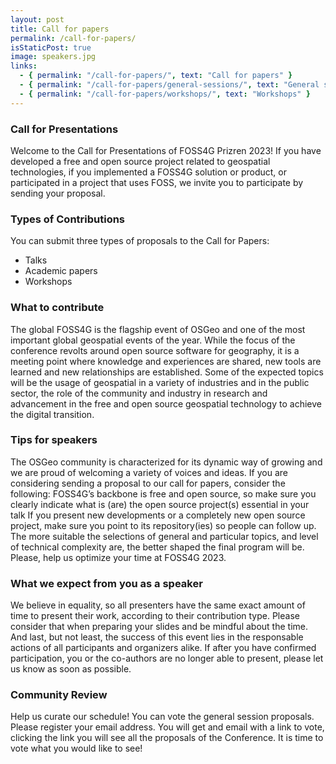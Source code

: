 ```yaml
---
layout: post
title: Call for papers
permalink: /call-for-papers/
isStaticPost: true
image: speakers.jpg
links:
  - { permalink: "/call-for-papers/", text: "Call for papers" }
  - { permalink: "/call-for-papers/general-sessions/", text: "General sessions" }
  - { permalink: "/call-for-papers/workshops/", text: "Workshops" }
---
```


### Call for Presentations

Welcome to the Call for Presentations of FOSS4G Prizren 2023!
If you have developed a free and open source project related to geospatial technologies, if you implemented a FOSS4G solution or product, or participated in a project that uses FOSS, we invite you to participate by sending your proposal.

### Types of Contributions

You can submit three types of proposals to the Call for Papers:

- Talks
- Academic papers
- Workshops

### What to contribute

The global FOSS4G is the flagship event of OSGeo and one of the most important global geospatial events of the year. While the focus of the conference revolts around open source software for geography, it is a meeting point where knowledge and experiences are shared, new tools are learned and new relationships are established.
Some of the expected topics will be the usage of geospatial in a variety of industries and in the public sector, the role of the community and industry in research and advancement in the free and open source geospatial technology to achieve the digital transition.

### Tips for speakers

The OSGeo community is characterized for its dynamic way of growing and we are proud of welcoming a variety of voices and ideas. If you are considering sending a proposal to our call for papers, consider the following:
FOSS4G’s backbone is free and open source, so make sure you clearly indicate what is (are) the open source project(s) essential in your talk
If you present new developments or a completely new open source project, make sure you point to its repository(ies) so people can follow up.
The more suitable the selections of general and particular topics, and level of technical complexity are, the better shaped the final program will be. Please, help us optimize your time at FOSS4G 2023.

### What we expect from you as a speaker

We believe in equality, so all presenters have the same exact amount of time to present their work, according to their contribution type. Please consider that when preparing your slides and be mindful about the time.
And last, but not least, the success of this event lies in the responsable actions of all participants and organizers alike. If after you have confirmed participation, you or the co-authors are no longer able to present, please let us know as soon as possible.

### Community Review

Help us curate our schedule! You can vote the general session proposals.
Please register your email address. You will get and email with a link to vote, clicking the link you will see all the proposals of the Conference. It is time to vote what you would like to see!

